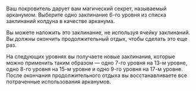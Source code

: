 Ваш покровитель дарует вам магический секрет, называемый арканумом. Выберите одно заклинание 6-го уровня из списка заклинаний колдуна в качестве арканума.

Вы можете наложить это заклинание, не используя ячейку заклинаний. Вы должны окончить продолжительный отдых, чтобы сделать это еще раз.

На следующих уровнях вы получаете новые заклинания, которые можно применить таким образом — одно 7-го уровня на 13-м уровне, одно 8-го уровня на 15-м уровне и одно 9-го уровня на 17-м уровне. После окончания продолжительного отдыха вы восстанавливаете все потраченные использования арканумов.